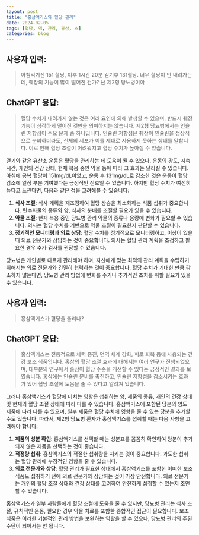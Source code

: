 ```yaml
---
layout: post
title: "홍삼액기스와 혈당 관리"
date: 2024-02-05
tags: [혈당, 액, 관리, 홍삼, 스]
categories: blog
---
```


## 사용자 입력:
> 아침먹기전 151 혈당, 이후 1시간 20분 걷기후 131혈당. 너무 혈당이 안 내려가는데, 췌장의 기능이 많이 떨어진 건가? 난 제2형 당뇨병이야

## ChatGPT 응답:
> 혈당 수치가 내려가지 않는 것은 여러 요인에 의해 발생할 수 있으며, 반드시 췌장 기능이 심각하게 떨어진 것만을 의미하지는 않습니다. 제2형 당뇨병에서는 인슐린 저항성이 주요 문제 중 하나입니다. 인슐린 저항성은 췌장이 인슐린을 정상적으로 분비하더라도, 신체의 세포가 이를 제대로 사용하지 못하는 상태를 말합니다. 이로 인해 혈당 조절이 어려워지고 혈당 수치가 높아질 수 있습니다.

걷기와 같은 유산소 운동은 혈당을 관리하는 데 도움이 될 수 있으나, 운동의 강도, 지속 시간, 개인의 건강 상태, 현재 복용 중인 약물 등에 따라 그 효과는 달라질 수 있습니다. 아침에 공복 혈당이 151mg/dL이었고, 운동 후 131mg/dL로 감소한 것은 운동이 혈당 감소에 일정 부분 기여했다는 긍정적인 신호일 수 있습니다. 하지만 혈당 수치가 여전히 높다고 느낀다면, 다음과 같은 점을 고려해볼 수 있습니다:

1. **식사 조절**: 식사 계획을 재조정하여 혈당 상승을 최소화하는 식품 섭취가 중요합니다. 탄수화물의 종류와 양, 식사의 분배를 조절할 필요가 있을 수 있습니다.
2. **약물 조절**: 현재 복용 중인 당뇨병 관리 약물의 종류나 용량에 변화가 필요할 수 있습니다. 의사는 혈당 수치를 기반으로 약물 조절이 필요한지 판단할 수 있습니다.
3. **정기적인 모니터링과 의료 상담**: 혈당 수치를 정기적으로 모니터링하고, 이상이 있을 때 의료 전문가와 상담하는 것이 중요합니다. 의사는 혈당 관리 계획을 조정하고 필요한 경우 추가 검사를 권장할 수 있습니다.

당뇨병은 개인별로 다르게 관리해야 하며, 자신에게 맞는 최적의 관리 계획을 수립하기 위해서는 의료 전문가와 긴밀히 협력하는 것이 중요합니다. 혈당 수치가 기대한 만큼 감소하지 않는다면, 당뇨병 관리 방법에 변화를 주거나 추가적인 조치를 취할 필요가 있을 수 있습니다.

## 사용자 입력:
> 홍삼액기스가 혈당을 올리나?

## ChatGPT 응답:
> 홍삼액기스는 전통적으로 체력 증진, 면역 체계 강화, 피로 회복 등에 사용되는 건강 보조 식품입니다. 홍삼의 혈당 조절 효과에 대해서는 여러 연구가 진행되었으며, 대부분의 연구에서 홍삼이 혈당 수준을 개선할 수 있다는 긍정적인 결과를 보였습니다. 홍삼에는 인슐린 분비를 촉진하고, 인슐린 저항성을 감소시키는 효과가 있어 혈당 조절에 도움을 줄 수 있다고 알려져 있습니다.

그러나 홍삼액기스가 혈당에 미치는 영향은 섭취하는 양, 제품의 종류, 개인의 건강 상태 및 현재의 혈당 조절 상태에 따라 다를 수 있습니다. 홍삼액기스에 포함된 당분의 양도 제품에 따라 다를 수 있으며, 일부 제품은 혈당 수치에 영향을 줄 수 있는 당분을 추가할 수도 있습니다. 따라서, 제2형 당뇨병 환자가 홍삼액기스를 섭취할 때는 다음 사항을 고려해야 합니다:

1. **제품의 성분 확인**: 홍삼액기스를 선택할 때는 성분표를 꼼꼼히 확인하여 당분이 추가되지 않은 제품을 선택하는 것이 좋습니다.
2. **적정량 섭취**: 홍삼액기스의 적절한 섭취량을 지키는 것이 중요합니다. 과도한 섭취는 혈당 관리에 부정적인 영향을 줄 수 있습니다.
3. **의료 전문가와 상담**: 혈당 관리가 필요한 상태에서 홍삼액기스를 포함한 어떠한 보조 식품도 섭취하기 전에 의료 전문가와 상담하는 것이 가장 안전합니다. 의료 전문가는 개인의 혈당 조절 상태와 건강 상태를 고려하여 안전하게 섭취할 수 있는지 조언할 수 있습니다.

홍삼액기스가 일부 사람들에게 혈당 조절에 도움을 줄 수 있지만, 당뇨병 관리는 식사 조절, 규칙적인 운동, 필요한 경우 약물 치료를 포함한 종합적인 접근이 필요합니다. 보조 식품은 이러한 기본적인 관리 방법을 보완하는 역할을 할 수 있으나, 당뇨병 관리의 주된 수단이 되어서는 안 됩니다.

